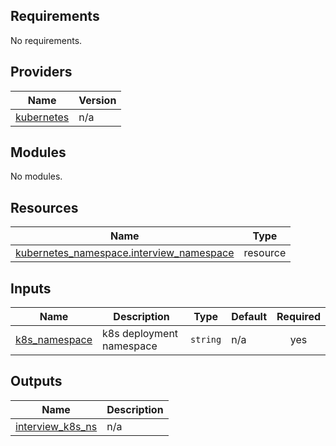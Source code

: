 ## Requirements

No requirements.

## Providers

| Name | Version |
|------|---------|
| <a name="provider_kubernetes"></a> [kubernetes](#provider\_kubernetes) | n/a |

## Modules

No modules.

## Resources

| Name | Type |
|------|------|
| [kubernetes_namespace.interview_namespace](https://registry.terraform.io/providers/hashicorp/kubernetes/latest/docs/resources/namespace) | resource |

## Inputs

| Name | Description | Type | Default | Required |
|------|-------------|------|---------|:--------:|
| <a name="input_k8s_namespace"></a> [k8s\_namespace](#input\_k8s\_namespace) | k8s deployment namespace | `string` | n/a | yes |

## Outputs

| Name | Description |
|------|-------------|
| <a name="output_interview_k8s_ns"></a> [interview\_k8s\_ns](#output\_interview\_k8s\_ns) | n/a |

